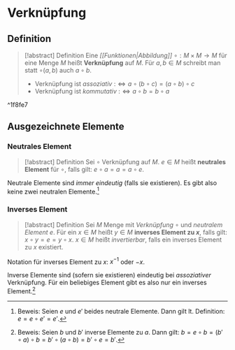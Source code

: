 # Verknüpfung
## Definition

> [!abstract] Definition
> Eine *[[Funktionen|Abbildung]]* $\circ : M \times M \rightarrow M$ für eine Menge $M$ heißt **Verknüpfung** auf $M$.
> Für $a,b \in M$ schreibt man statt $\circ(a,b)$ auch $a \circ b$.
> - Verknüpfung ist *assoziativ* :$\iff a \circ (b \circ c) = (a \circ b) \circ c$
> - Verknüpfung ist *kommutativ* :$\iff a \circ b = b \circ a$

^1f8fe7

## Ausgezeichnete Elemente
### Neutrales Element

> [!abstract] Definition
> Sei $\circ$ Verknüpfung auf $M$.
> $e \in M$ heißt **neutrales Element** für $\circ$, falls gilt: $e \circ a = a = a \circ e$.

Neutrale Elemente sind *immer eindeutig* (falls sie existieren). Es gibt also keine zwei neutralen Elemente.[^1]

[^1]: Beweis: Seien $e$ und $e'$ beides neutrale Elemente. Dann gilt lt. Definition: $e = e \circ e' = e'$.
### Inverses Element

> [!abstract] Definition
> Sei $M$ Menge mit *Verknüpfung* $\circ$ und *neutralem Element* $e$. Für ein $x \in M$ heißt $y \in M$ **inverses Element zu $x$**, falls gilt: $x \circ y = e = y \circ x$.
> $x \in M$ heißt *invertierbar*, falls ein inverses Element zu $x$ existiert.

Notation für inverses Element zu $x$: $x^{-1}$ oder $-x$.

Inverse Elemente sind (sofern sie existieren) eindeutig bei *assoziativer* Verknüpfung. Für ein beliebiges Element gibt es also nur ein inverses Element.[^2]

[^2]: Beweis: Seien $b$ und $b'$ inverse Elemente zu $a$. Dann gilt: $b = e \circ b = (b' \circ a) \circ b = b' \circ (a \circ b) = b' \circ e = b'$.